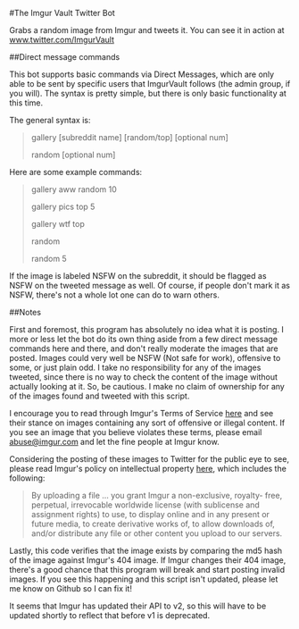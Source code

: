 #The Imgur Vault Twitter Bot

Grabs a random image from Imgur and tweets it. You can see it in action at <a href="www.twitter.com/ImgurVault">www.twitter.com/ImgurVault</a>

##Direct message commands

This bot supports basic commands via Direct Messages, which are only able to be sent by specific users that ImgurVault follows (the admin group, if you will). The syntax is pretty simple, but there is only basic functionality at this time.

The general syntax is:
<blockquote>
<p>gallery [subreddit name] [random/top] [optional num]</p>

<p>random [optional num]</p>
</blockquote>

Here are some example commands:
<blockquote>
<p>gallery aww random 10</p>

<p>gallery pics top 5</p>

<p>gallery wtf top </p>

<p>random </p>

<p>random 5</p>
</blockquote>

If the image is labeled NSFW on the subreddit, it should be flagged as NSFW on the tweeted message as well. Of course, if people don't mark it as NSFW, there's not a whole lot one can do to warn others. 

##Notes

First and foremost, this program has absolutely no idea what it is posting. I more or less let the bot do its own thing aside from a few direct message commands here and there, and don't really moderate the images that are posted. Images could very well be NSFW (Not safe for work), offensive to some, or just plain odd. I take no responsibility for any of the images tweeted, since there is no way to check the content of the image without actually looking at it. So, be cautious. I make no claim of ownership for any of the images found and tweeted with this script. 

I encourage you to read through Imgur's Terms of Service <a href="http://imgur.com/tos">here</a> and see their stance on images containing any sort of offensive or illegal content. If you see an image that you believe violates these terms, please email <a href="mailto:abuse@imgur.com">abuse@imgur.com</a> and let the fine people at Imgur know.

Considering the posting of these images to Twitter for the public eye to see, please read Imgur's policy on intellectual property <a href="http://imgur.com/tos#dmca">here</a>, which includes the following:
<blockquote><p>By uploading a file ... you grant Imgur a non-exclusive, royalty- free, perpetual, irrevocable worldwide license (with sublicense and assignment rights) to use, to display online and in any present or future media, to create derivative works of, to allow downloads of, and/or distribute any file or other content you upload to our servers.</p></blockquote>

Lastly, this code verifies that the image exists by comparing the md5 hash of the image against Imgur's 404 image. If Imgur changes their 404 image, there's a good chance that this program will break and start posting invalid images. If you see this happening and this script isn't updated, please let me know on Github so I can fix it!

It seems that Imgur has updated their API to v2, so this will have to be updated shortly to reflect that before v1 is deprecated.
